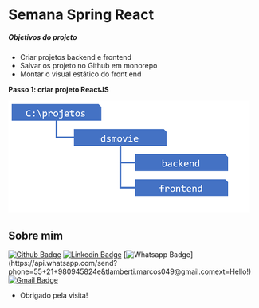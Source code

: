 # Semana Spring React 

##### Objetivos do projeto 

- Criar projetos backend e frontend
- Salvar os projeto no Github em monorepo
- Montar o visual estático do front end



**Passo 1: criar projeto ReactJS**

![PROJETO](https://github.com/LambertiMarcos/dsmovie/blob/main/informa%C3%A7%C3%B5es/images/projeto.png)

## Sobre mim

[![Github Badge](https://img.shields.io/badge/-Github-000?style=flat-square&logo=Github&logoColor=white&link=https://github.com/LambertiMarcos)](https://github.com/LambertiMarcos)
[![Linkedin Badge](https://img.shields.io/badge/-LinkedIn-blue?style=flat-square&logo=Linkedin&logoColor=white&link=https://www.linkedin.com/in/marcoslamberti)](https://www.linkedin.com/in/marcoslamberti)
[![Whatsapp Badge](https://img.shields.io/badge/-Whatsapp-4CA143?style=flat-square&labelColor=4CA143&logo=whatsapp&logoColor=white&link=https://api.whatsapp.com/send?phone=55+21+980945824&text=Hello!)](https://api.whatsapp.com/send?phone=55+21+980945824e&tlamberti.marcos049@gmail.comext=Hello!)
[![Gmail Badge](https://img.shields.io/badge/-Gmail-c14438?style=flat-square&logo=Gmail&logoColor=white&link=mailto:lamberti.marcos049@gmail.com)](mailto:lamberti.marcos049@gmail.com)
 
- Obrigado pela visita! 

